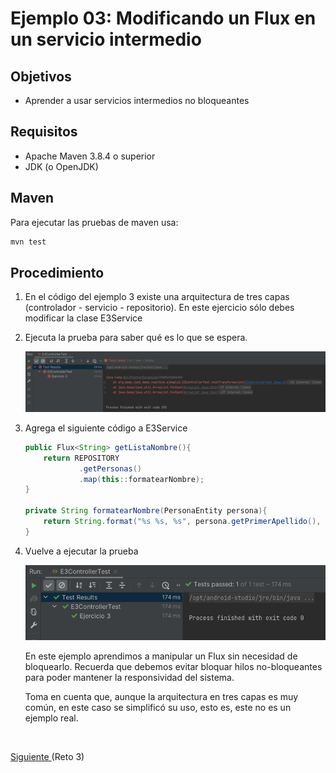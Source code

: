 # Ejemplo 03: Modificando un Flux en un servicio intermedio

## Objetivos
* Aprender a usar servicios intermedios no bloqueantes

## Requisitos
- Apache Maven 3.8.4 o superior
- JDK (o OpenJDK)

## Maven

Para ejecutar las pruebas de maven usa:
```bash
mvn test
```

## Procedimiento

1. En el código del ejemplo 3 existe una arquitectura de tres capas (controlador - servicio - repositorio). En este ejercicio sólo debes modificar la clase E3Service 

2. Ejecuta la prueba para saber qué es lo que se espera.

    ![Crear prueba](img/img_01.png)

3. Agrega el siguiente código a E3Service

    ```java
    public Flux<String> getListaNombre(){
        return REPOSITORY
                .getPersonas()
                .map(this::formatearNombre);
    }

    private String formatearNombre(PersonaEntity persona){
        return String.format("%s %s, %s", persona.getPrimerApellido(), persona.getSegundoApellido(), persona.getNombre());
    }
    ```

4. Vuelve a ejecutar la prueba

    ![Ejecutar prueba](img/img_02.png)

    En este ejemplo aprendimos a manipular un Flux sin necesidad de bloquearlo. Recuerda que debemos evitar bloquar hilos no-bloqueantes para poder mantener la responsividad del sistema.

    Toma en cuenta que, aunque la arquitectura en tres capas es muy común, en este caso se simplificó su uso, esto es, este no es un ejemplo real.



<br/>

[Siguiente ](../Reto-03/Readme.md)(Reto 3)